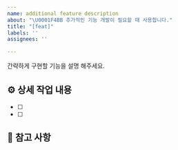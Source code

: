 ```yaml
---
name: additional feature description
about: "\U0001F4BB 추가적인 기능 개발이 필요할 때 사용합니다."
title: "[feat]"
labels: ''
assignees: ''

---
```


간략하게 구현할 기능을 설명 해주세요.

## ⚙️ 상세 작업 내용

- [ ]
- [ ]

## 📄 참고 사항
